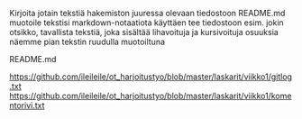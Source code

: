Kirjoita jotain tekstiä hakemiston juuressa olevaan tiedostoon README.md
muotoile tekstisi markdown-notaatiota käyttäen
tee tiedostoon esim. jokin otsikko, tavallista tekstiä, joka sisältää lihavoituja ja kursivoituja osuuksia
näemme pian tekstin ruudulla muotoiltuna

README.md

https://github.com/ileileile/ot_harjoitustyo/blob/master/laskarit/viikko1/gitlog.txt
https://github.com/ileileile/ot_harjoitustyo/blob/master/laskarit/viikko1/komentorivi.txt
